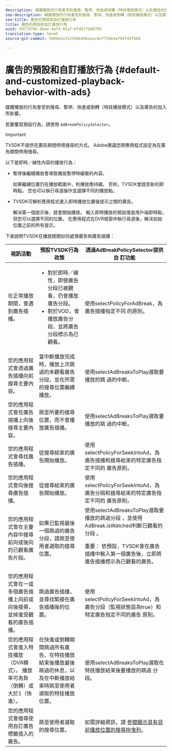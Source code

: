 ```yaml
---
description: 媒體播放的行為會受到搜尋、暫停、快進或倒轉（特技播放模式）以及廣告的加入所影響。
seo-description: 媒體播放的行為會受到搜尋、暫停、快進或倒轉（特技播放模式）以及廣告的加入所影響。
seo-title: 廣告的預設和自訂播放行為
title: 廣告的預設和自訂播放行為
uuid: b977d7b5-bbae-4af4-92a7-0fdbffb08785
translation-type: tm+mt
source-git-commit: 5908e5a3521966496aeec0ef730e4a704fddfb68

---
```



# 廣告的預設和自訂播放行為 {#default-and-customized-playback-behavior-with-ads}

媒體播放的行為會受到搜尋、暫停、快進或倒轉（特技播放模式）以及廣告的加入所影響。

若要覆寫預設行為，請使用 `AdBreakPolicySelector`。

>[!IMPORTANT]
>
>TVSDK不提供在廣告期間停用搜尋的方式。 Adobe建議您將應用程式設定為在廣告期間停用搜尋。

以下是即時／線性內容的播放行為：

* 暫停後繼續播放會導致播放暫停時緩衝的內容。

   如果繼續位置仍在播放範圍中，則播放應持續。 否則，TVSDK會跳至新的即時點。 您也可以執行尋道操作並選擇不同的播放點。
* TVSDK可解析應用程式進入即時播放位置後提示之間的廣告。

   解決第一個提示後，就會開始播放。 輸入即時播放的預設值是用戶端即時點，但您可以選擇不同的位置。 在應用程式在DVR視窗中執行尋道後，解決初始位置之前的所有提示。

下表說明TVSDK在播放期間如何處理廣告和廣告插播：

<table id="table_466538B1C2A646B89EB4F9AA111203BE"> 
 <thead> 
  <tr> 
   <th colname="col1" class="entry"> 視訊活動 </th> 
   <th colname="col2" class="entry"> 預設TVSDK行為政策 </th> 
   <th colname="col3" class="entry">透過AdBreakPolicySelector提供自 <span class="codeph"> 訂功能 </span> </th> 
  </tr>
 </thead>
 <tbody> 
  <tr> 
   <td colname="col1"> 在正常播放期間，會遇到廣告插播。 </td> 
   <td colname="col2"> 
    <ul id="ul_10D2638676EA4ADDA718E61BD4FDC1D2"> 
     <li id="li_D5CC30F063934C738971E2E8AF00C137"> 對於即時／線性，即使廣告分段已被觀看，仍會播放廣告分段。 </li> 
     <li id="li_D962C0938DA74186AE99D117E5A74E38">對於VOD，會播放廣告分段，並將廣告分段標示為已觀看。 </li> 
    </ul> </td> 
   <td colname="col3">使用selectPolicyForAdBreak，為廣告插播指定不同 <span class="codeph"> 的原則</span>。 </td> 
  </tr> 
  <tr> 
   <td colname="col1"> 您的應用程式會透過廣告插播向前搜尋主要內容。 </td> 
   <td colname="col2"> 當中斷播放完成時，播放上次跳過的未觀看廣告分段，並在所需的搜尋位置繼續播放。 </td> 
   <td colname="col3">使用selectAdBreaksToPlay選取要播放的跳 <span class="codeph"> 過的中斷</span>。 </td> 
  </tr> 
  <tr> 
   <td colname="col1"> 您的應用程式會在廣告插播上向後搜尋主要內容。 </td> 
   <td colname="col2"> 跳至所要的搜尋位置，而不會播放廣告插播。 </td> 
   <td colname="col3">使用selectAdBreaksToPlay選取要播放的跳 <span class="codeph"> 過的中斷</span>。                      </td> 
  </tr> 
  <tr> 
   <td colname="col1"> 您的應用程式會尋找廣告插播。 </td> 
   <td colname="col2"> 從搜尋結束的廣告開始播放。 </td> 
   <td colname="col3">使用selectPolicyForSeekIntoAd，為廣告插播和搜尋結束的特定廣告指定不同的 <span class="codeph"> 廣告原則</span>。 </td> 
  </tr> 
  <tr> 
   <td colname="col1"> 您的應用程式會向後搜尋廣告插播。 </td> 
   <td colname="col2"> 從搜尋結束的廣告開始播放。 </td> 
   <td colname="col3">使用selectPolicyForSeekIntoAd，為廣告分隔和搜尋結束的特定廣告指定不同的 <span class="codeph"> 廣告原則</span>。 </td> 
  </tr> 
  <tr> 
   <td colname="col1"> 您的應用程式會在主要內容中搜尋前向或後向的已觀看廣告片段。 </td> 
   <td colname="col2"> 如果已監視最後一個跳過的廣告分段，請跳至使用者選取的搜尋位置。 </td> 
   <td colname="col3">使用selectAdBreaksToPlay選取要播放的跳過分段 <span class="codeph"> ，並使用</span> AdBreak.isWatched判斷已觀看的分段 <span class="codeph"></span>。 <p>重要： 依預設，TVSDK會在廣告插播中輸入第一個廣告後，立即將廣告插播標示為已觀看的廣告。 </p> </td> 
  </tr> 
  <tr> 
   <td colname="col1"> 您的應用程式會在一或多個廣告插播上向前或向後搜尋，並掉進受觀看的廣告插播。 </td> 
   <td colname="col2"> 跳過廣告插播，並尋找緊接在廣告插播後的位置。 </td> 
   <td colname="col3">使用selectPolicyForSeekIntoAd，為廣告分段（監視狀態設為true）和特定廣告指定不同的廣告 <span class="codeph"> 原則</span>。 </td> 
  </tr> 
  <tr> 
   <td colname="col1"> 您的應用程式會進入特技播放（DVR模式）。 播放率可為負（倒轉）或大於1（快進）。 </td> 
   <td colname="col2"> 在快進或倒轉期間跳過所有廣告、在特技播放結束後播放最後跳過的休息，以及在中斷播放結束時跳至使用者選取的特技播放位置。 </td> 
   <td colname="col3">使用selectAdBreaksToPlay選取在特技播放結束後要播放的跳過 <span class="codeph"> 分段</span>。 </td> 
  </tr> 
  <tr> 
   <td colname="col1"> 您的應用程式會搜尋使用自訂廣告標籤插入的廣告。 </td> 
   <td colname="col2"> 跳至使用者選取的搜尋位置。 </td> 
   <td colname="col3">如需詳細資訊，請 <a href="../../tvsdk-1.4-for-android/ui-configure/android-1.4-ui-seek-scrub-bar-display.md">參閱顯示具有目前播放位置的搜尋拖曳列</a>。 </td> 
  </tr> 
 </tbody> 
</table>

